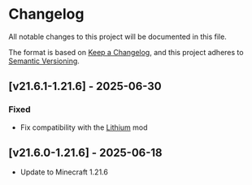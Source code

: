 # Changelog
All notable changes to this project will be documented in this file.

The format is based on [Keep a Changelog](https://keepachangelog.com/en/1.0.0/),
and this project adheres to [Semantic Versioning](https://semver.org/spec/v2.0.0.html).

## [v21.6.1-1.21.6] - 2025-06-30
### Fixed
- Fix compatibility with the [Lithium](https://modrinth.com/mod/lithium) mod

## [v21.6.0-1.21.6] - 2025-06-18
- Update to Minecraft 1.21.6
